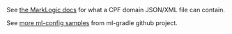 See [the MarkLogic docs](http://docs.marklogic.com/REST/POST/manage/v2/databases/[id-or-name]/domains) for what a 
CPF domain JSON/XML file can contain.

See [more ml-config samples](https://github.com/marklogic-community/ml-gradle/tree/master/examples/sample-project/src/main/ml-config) from ml-gradle github project.
